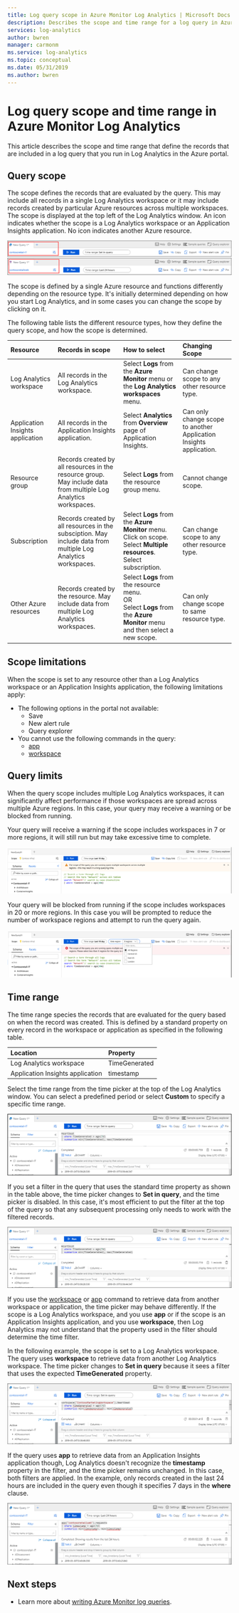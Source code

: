 ```yaml
---
title: Log query scope in Azure Monitor Log Analytics | Microsoft Docs
description: Describes the scope and time range for a log query in Azure Monitor Log Analytics.
services: log-analytics
author: bwren
manager: carmonm
ms.service: log-analytics
ms.topic: conceptual
ms.date: 05/31/2019
ms.author: bwren
---
```


# Log query scope and time range in Azure Monitor Log Analytics
This article describes the scope and time range that define the records that are included in a log query that you run in Log Analytics in the Azure portal.


## Query scope
The scope defines the records that are evaluated by the query. This may include all records in a single Log Analytics workspace or it may include records created by particular Azure resources across multiple workspaces. The scope is displayed at the top left of the Log Analytics window. An icon indicates whether the scope is a Log Analytics workspace or an Application Insights application. No icon indicates another Azure resource.

![Scope](media/scope/scope-workspace.png)
![Scope](media/scope/scope-application.png)


The scope is defined by a single Azure resource and functions differently depending on the resource type. It's initially determined depending on how you start Log Analytics, and in some cases you can change the scope by clicking on it.

The following table lists the different resource types, how they define the query scope, and how the scope is determined.

| Resource | Records in scope | How to select | Changing Scope |
|:---|:---|:---|:---|
| Log Analytics workspace | All records in the Log Analytics workspace. | Select **Logs** from the **Azure Monitor** menu or the **Log Analytics workspaces** menu.  | Can change scope to any other resource type. |
| Application Insights application | All records in the Application Insights application. | Select **Analytics** from **Overview** page of Application Insights. | Can only change scope to another Application Insights application. |
| Resource group | Records created by all resources in the resource group. May include data from multiple Log Analytics workspaces. | Select **Logs** from the resource group menu. | Cannot change scope.|
| Subscription | Records created by all resources in the subsciption. May include data from multiple Log Analytics workspaces. | Select **Logs** from the **Azure Monitor** menu.<br>Click on scope.<br>Select **Multiple resources**.<br>Select subscription. | Can change scope to any other resource type. |
| Other Azure resources | Records created by the resource. May include data from multiple Log Analytics workspaces.  | Select **Logs** from the resource menu.<br>OR<br>Select **Logs** from the **Azure Monitor** menu and then select a new scope. | Can only change scope to same resource type. |


## Scope limitations
When the scope is set to any resource other than a Log Analytics workspace or an Application Insights application, the following limitations apply:

- The following options in the portal not available:
    - Save
    - New alert rule
    - Query explorer
- You cannot use the following commands in the query:
    - [app](app-expression.md)
    - [workspace](workspace-expression.md)
 



## Query limits
When the query scope includes multiple Log Analytics workspaces, it can significantly affect performance if those workspaces are spread across multiple Azure regions. In this case, your query may receive a warning or be blocked from running.

Your query will receive a warning if the scope includes workspaces in 7 or more regions, it will still run but may take excessive time to complete.

![Query warning](media/scope/query-warning.png)

Your query will be blocked from running if the scope includes workspaces in 20 or more regions. In this case you will be prompted to reduce the number of workspace regions and attempt to run the query again.

![Query failed](media/scope/query-failed.png)

## Time range
The time range species the records that are evaluated for the query based on when the record was created. This is defined by a standard property on every record in the workspace or application as specified in the following table.

| Location | Property |
|:---|:---|
| Log Analytics workspace          | TimeGenerated |
| Application Insights application | timestamp     |

Select the time range from the time picker at the top of the Log Analytics window.  You can select a predefined period or select **Custom** to specify a specific time range.

![Time picker](media/scope/time-picker.png)

If you set a filter in the query that uses the standard time property as shown in the table above, the time picker changes to **Set in query**, and the time picker is disabled. In this case, it's most efficient to put the filter at the top of the query so that any subsequent processing only needs to work with the filtered records.

![Filtered query](media/scope/query-filtered.png)

If you use the [workspace](workspace-expression.md) or [app](app-expression.md) command to retrieve data from another workspace or application, the time picker may behave differently. If the scope is a Log Analytics workspace, and you use **app** or if the scope is an Application Insights application, and you use **workspace**, then Log Analytics may not understand that the property used in the filter should determine the time filter.

In the following example, the scope is set to a Log Analytics workspace.  The query uses **workspace** to retrieve data from another Log Analytics workspace. The time picker changes to **Set in query** because it sees a filter that uses the expected **TimeGenerated** property.

![Query with workspace](media/scope/query-workspace.png)

If the query uses **app** to retrieve data from an Application Insights application though, Log Analytics doesn't recognize the **timestamp** property in the filter, and the time picker remains unchanged. In this case, both filters are applied. In the example, only records created in the last 24 hours are included in the query even though it specifies 7 days in the **where** clause.

![Query with app](media/scope/query-app.png)

## Next steps

- Learn more about [writing Azure Monitor log queries](get-started-queries.md).
